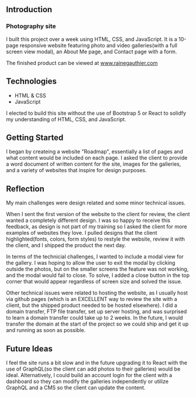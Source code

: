 ## Introduction

### Photography site

I built this project over a week using HTML, CSS, and JavaScript. It is a 10-page responsive website featuring photo and video galleries(with a full screen view modal), an About Me page, and Contact page with a form. 

The finished product can be viewed at www.rainegauthier.com 

## Technologies 

* HTML & CSS
* JavaScript 

I elected to build this site without the use of Bootstrap 5 or React to solidfy my understanding of HTML, CSS, and JavaScript. 

## Getting Started

I began by createing a website "Roadmap", essentially a list of pages and what content would be included on each page. I asked the client to provide a word document of written content for the site, images for the galleries, and a variety of websites that inspire for design purposes. 

## Reflection

My main challenges were design related and some minor technical issues. 

When I sent the first version of the website to the client for review, the client wanted a completely different design. I was so happy to receive this feedback, as design is not part of my training so I asked the client for more examples of websites they love. I pulled designs that the client highlighted(fonts, colors, form styles) to restyle the website, review it with the client, and I shipped the product the next day.

In terms of the technicial challenges, I wanted to include a modal view for the gallery. I was hoping to allow the user to exit the modal by clicking outside the photos, but on the smaller screens the feature was not working, and the modal would fail to close. To solve, I added a close button in the top corner that would appear regardless of screen size and solved the issue. 

Other technical issues were related to hosting the website, as I usually host via github pages (which is an EXCELLENT way to review the site with a client, but the shipped product needed to be hosted elsewhere). I did a domain transfer, FTP file transfer, set up server hosting, and was surprised to learn a domain transfer could take up to 2 weeks. In the future, I would transfer the domain at the start of the project so we could ship and get it up and running as soon as possible. 

## Future Ideas

I feel the site runs a bit slow and in the future upgrading it to React with the use of GraphQL(so the client can add photos to their galleries) would be ideal. Alternatively, I could build an account login for the client with a dashboard so they can modify the galleries independently or utilize GraphQL and a CMS so the client can update the content. 





